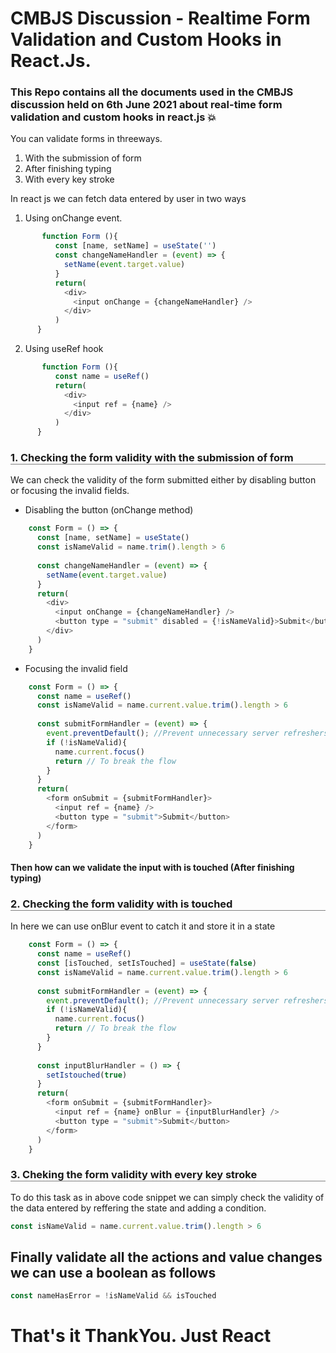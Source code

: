 # CMBJS Discussion - Realtime Form Validation and Custom Hooks in React.Js.
### This Repo contains all the documents used in the CMBJS discussion held on 6th June 2021 about real-time form validation and custom hooks in react.js :boom:

You can validate forms in threeways.
  1. With the submission of form
  2. After finishing typing
  3. With every key stroke

In react js we can fetch data entered by user in two ways
  1. Using onChange event.
```javascript
       function Form (){
          const [name, setName] = useState('')
          const changeNameHandler = (event) => {
            setName(event.target.value)
          }
          return(
            <div>
              <input onChange = {changeNameHandler} />
            </div>
          )
      }
```
  2. Using useRef hook
```javascript
       function Form (){
          const name = useRef()
          return(
            <div>
              <input ref = {name} />
            </div>
          )
      }
```
<h3 style = "border-bottom:1px solid gray;">1. Checking the form validity with the submission of form</h3>
  We can check the validity of the form submitted either by disabling button or focusing the invalid fields.
  
  * Disabling the button (onChange method)
```javascript
    const Form = () => {
      const [name, setName] = useState()
      const isNameValid = name.trim().length > 6
      
      const changeNameHandler = (event) => {
        setName(event.target.value)
      }
      return(
        <div>
          <input onChange = {changeNameHandler} />
          <button type = "submit" disabled = {!isNameValid}>Submit</button>
        </div>
      )
    }
```
  * Focusing the invalid field
```javascript
    const Form = () => {
      const name = useRef()
      const isNameValid = name.current.value.trim().length > 6
      
      const submitFormHandler = (event) => {
        event.preventDefault(); //Prevent unnecessary server refreshers
        if (!isNameValid){
          name.current.focus()
          return // To break the flow
        }
      }
      return(
        <form onSubmit = {submitFormHandler}>
          <input ref = {name} />
          <button type = "submit">Submit</button>
        </form>
      )
    }
```
#### Then how can we validate the input with is touched (After finishing typing)

<h3 style = "border-bottom:1px solid gray;">2. Checking the form validity with is touched</h3>
In here we can use onBlur event to catch it and store it in a state

```javascript
    const Form = () => {
      const name = useRef()
      const [isTouched, setIsTouched] = useState(false)
      const isNameValid = name.current.value.trim().length > 6
      
      const submitFormHandler = (event) => {
        event.preventDefault(); //Prevent unnecessary server refreshers
        if (!isNameValid){
          name.current.focus()
          return // To break the flow
        }
      }
      
      const inputBlurHandler = () => {
        setIstouched(true)
      }
      return(
        <form onSubmit = {submitFormHandler}>
          <input ref = {name} onBlur = {inputBlurHandler} />
          <button type = "submit">Submit</button>
        </form>
      )
    }
```

<h3 style = "border-bottom:1px solid gray;">3. Cheking the form validity with every key stroke</h3>
To do this task as in above code snippet we can simply check the validity of the data entered by reffering the state and adding a condition.

```javascript
const isNameValid = name.current.value.trim().length > 6
```

## Finally validate all the actions and value changes we can use a boolean as follows

```javascript
const nameHasError = !isNameValid && isTouched
```

# That's it ThankYou. Just React
